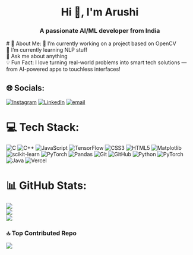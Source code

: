 <h1 align="center">Hi 👋, I'm Arushi</h1>
<h3 align="center">A passionate AI/ML developer from India</h3>
# 💫 About Me:
🔭 I’m currently working on a project based on OpenCV<br>🌱 I’m currently learning NLP stuff<br>💬 Ask me about anything<br>💡 Fun Fact: I love turning real-world problems into smart tech solutions — from AI-powered apps to touchless interfaces!


## 🌐 Socials:
[![Instagram](https://img.shields.io/badge/Instagram-%23E4405F.svg?logo=Instagram&logoColor=white)](https://instagram.com/arushi1023) [![LinkedIn](https://img.shields.io/badge/LinkedIn-%230077B5.svg?logo=linkedin&logoColor=white)](https://linkedin.com/in/arushi-garhwal-151659262) [![email](https://img.shields.io/badge/Email-D14836?logo=gmail&logoColor=white)](mailto:arushigarhwal@gmail.com) 

# 💻 Tech Stack:
![C](https://img.shields.io/badge/c-%2300599C.svg?style=flat&logo=c&logoColor=white) ![C++](https://img.shields.io/badge/c++-%2300599C.svg?style=flat&logo=c%2B%2B&logoColor=white) ![JavaScript](https://img.shields.io/badge/javascript-%23323330.svg?style=flat&logo=javascript&logoColor=%23F7DF1E) ![TensorFlow](https://img.shields.io/badge/TensorFlow-%23FF6F00.svg?style=flat&logo=TensorFlow&logoColor=white) ![CSS3](https://img.shields.io/badge/css3-%231572B6.svg?style=flat&logo=css3&logoColor=white) ![HTML5](https://img.shields.io/badge/html5-%23E34F26.svg?style=flat&logo=html5&logoColor=white) ![Matplotlib](https://img.shields.io/badge/Matplotlib-%23ffffff.svg?style=flat&logo=Matplotlib&logoColor=black) ![scikit-learn](https://img.shields.io/badge/scikit--learn-%23F7931E.svg?style=flat&logo=scikit-learn&logoColor=white) ![PyTorch](https://img.shields.io/badge/PyTorch-%23EE4C2C.svg?style=flat&logo=PyTorch&logoColor=white) ![Pandas](https://img.shields.io/badge/pandas-%23150458.svg?style=flat&logo=pandas&logoColor=white) ![Git](https://img.shields.io/badge/git-%23F05033.svg?style=flat&logo=git&logoColor=white) ![GitHub](https://img.shields.io/badge/github-%23121011.svg?style=flat&logo=github&logoColor=white) ![Python](https://img.shields.io/badge/python-3670A0?style=flat&logo=python&logoColor=ffdd54) ![PyTorch](https://img.shields.io/badge/PyTorch-%23EE4C2C.svg?style=flat&logo=PyTorch&logoColor=white) ![Java](https://img.shields.io/badge/java-%23ED8B00.svg?style=flat&logo=openjdk&logoColor=white) ![Vercel](https://img.shields.io/badge/vercel-%23000000.svg?style=flat&logo=vercel&logoColor=white)
# 📊 GitHub Stats:
![](https://github-readme-stats.vercel.app/api?username=arushigarhwal&theme=dark&hide_border=true&include_all_commits=true&count_private=false)<br/>
![](https://nirzak-streak-stats.vercel.app/?user=arushigarhwal&theme=dark&hide_border=true)<br/>
![](https://github-readme-stats.vercel.app/api/top-langs/?username=arushigarhwal&theme=dark&hide_border=true&include_all_commits=true&count_private=false&layout=compact)

### 🔝 Top Contributed Repo
![](https://github-contributor-stats.vercel.app/api?username=arushigarhwal&limit=5&theme=dark&combine_all_yearly_contributions=true)
